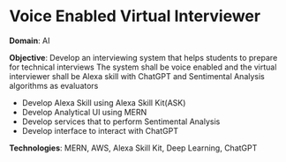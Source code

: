 # Voice Enabled Virtual Interviewer

<strong>Domain</strong>: AI

<strong>Objective</strong>: Develop an interviewing system that helps students to prepare for technical interviews
The system shall be voice enabled and the virtual interviewer shall be Alexa skill with ChatGPT and
Sentimental Analysis algorithms as evaluators
- Develop Alexa Skill using Alexa Skill Kit(ASK)
- Develop Analytical UI using MERN
- Develop services that to perform Sentimental Analysis
- Develop interface to interact with ChatGPT

<strong>Technologies</strong>: MERN, AWS, Alexa Skill Kit, Deep Learning, ChatGPT

